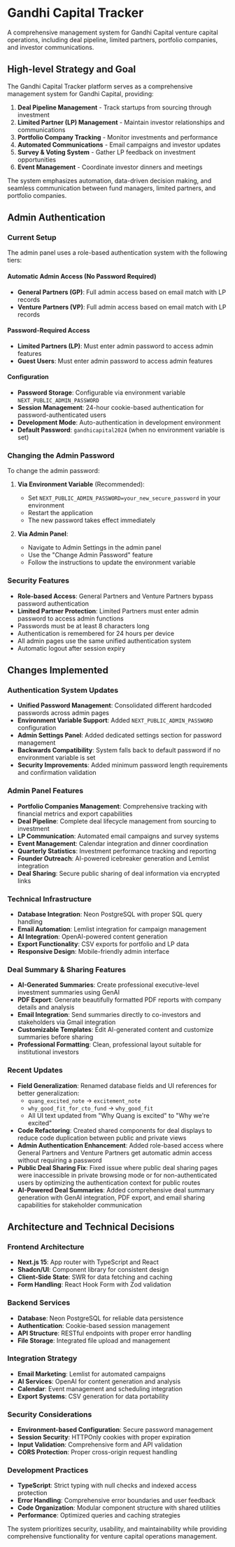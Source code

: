 # Gandhi Capital Tracker

A comprehensive management system for Gandhi Capital venture capital operations, including deal pipeline, limited partners, portfolio companies, and investor communications.

## High-level Strategy and Goal

The Gandhi Capital Tracker platform serves as a comprehensive management system for Gandhi Capital, providing:

1. **Deal Pipeline Management** - Track startups from sourcing through investment
2. **Limited Partner (LP) Management** - Maintain investor relationships and communications  
3. **Portfolio Company Tracking** - Monitor investments and performance
4. **Automated Communications** - Email campaigns and investor updates
5. **Survey & Voting System** - Gather LP feedback on investment opportunities
6. **Event Management** - Coordinate investor dinners and meetings

The system emphasizes automation, data-driven decision making, and seamless communication between fund managers, limited partners, and portfolio companies.

## Admin Authentication

### Current Setup

The admin panel uses a role-based authentication system with the following tiers:

#### Automatic Admin Access (No Password Required)
- **General Partners (GP)**: Full admin access based on email match with LP records
- **Venture Partners (VP)**: Full admin access based on email match with LP records

#### Password-Required Access
- **Limited Partners (LP)**: Must enter admin password to access admin features
- **Guest Users**: Must enter admin password to access admin features

#### Configuration
- **Password Storage**: Configurable via environment variable `NEXT_PUBLIC_ADMIN_PASSWORD`
- **Session Management**: 24-hour cookie-based authentication for password-authenticated users
- **Development Mode**: Auto-authentication in development environment
- **Default Password**: `gandhicapital2024` (when no environment variable is set)

### Changing the Admin Password

To change the admin password:

1. **Via Environment Variable** (Recommended):
   - Set `NEXT_PUBLIC_ADMIN_PASSWORD=your_new_secure_password` in your environment
   - Restart the application
   - The new password takes effect immediately

2. **Via Admin Panel**:
   - Navigate to Admin Settings in the admin panel
   - Use the "Change Admin Password" feature
   - Follow the instructions to update the environment variable

### Security Features

- **Role-based Access**: General Partners and Venture Partners bypass password authentication
- **Limited Partner Protection**: Limited Partners must enter admin password to access admin functions
- Passwords must be at least 8 characters long
- Authentication is remembered for 24 hours per device
- All admin pages use the same unified authentication system
- Automatic logout after session expiry

## Changes Implemented

### Authentication System Updates
- **Unified Password Management**: Consolidated different hardcoded passwords across admin pages
- **Environment Variable Support**: Added `NEXT_PUBLIC_ADMIN_PASSWORD` configuration
- **Admin Settings Panel**: Added dedicated settings section for password management
- **Backwards Compatibility**: System falls back to default password if no environment variable is set
- **Security Improvements**: Added minimum password length requirements and confirmation validation

### Admin Panel Features
- **Portfolio Companies Management**: Comprehensive tracking with financial metrics and export capabilities
- **Deal Pipeline**: Complete deal lifecycle management from sourcing to investment
- **LP Communication**: Automated email campaigns and survey systems
- **Event Management**: Calendar integration and dinner coordination
- **Quarterly Statistics**: Investment performance tracking and reporting
- **Founder Outreach**: AI-powered icebreaker generation and Lemlist integration
- **Deal Sharing**: Secure public sharing of deal information via encrypted links

### Technical Infrastructure
- **Database Integration**: Neon PostgreSQL with proper SQL query handling
- **Email Automation**: Lemlist integration for campaign management
- **AI Integration**: OpenAI-powered content generation
- **Export Functionality**: CSV exports for portfolio and LP data
- **Responsive Design**: Mobile-friendly admin interface

### Deal Summary & Sharing Features
- **AI-Generated Summaries**: Create professional executive-level investment summaries using GenAI
- **PDF Export**: Generate beautifully formatted PDF reports with company details and analysis
- **Email Integration**: Send summaries directly to co-investors and stakeholders via Gmail integration
- **Customizable Templates**: Edit AI-generated content and customize summaries before sharing
- **Professional Formatting**: Clean, professional layout suitable for institutional investors

### Recent Updates
- **Field Generalization**: Renamed database fields and UI references for better generalization:
  - `quang_excited_note` → `excitement_note` 
  - `why_good_fit_for_cto_fund` → `why_good_fit`
  - All UI text updated from "Why Quang is excited" to "Why we're excited"
- **Code Refactoring**: Created shared components for deal displays to reduce code duplication between public and private views
- **Admin Authentication Enhancement**: Added role-based access where General Partners and Venture Partners get automatic admin access without requiring a password
- **Public Deal Sharing Fix**: Fixed issue where public deal sharing pages were inaccessible in private browsing mode or for non-authenticated users by optimizing the authentication context for public routes
- **AI-Powered Deal Summaries**: Added comprehensive deal summary generation with GenAI integration, PDF export, and email sharing capabilities for stakeholder communication

## Architecture and Technical Decisions

### Frontend Architecture
- **Next.js 15**: App router with TypeScript and React
- **Shadcn/UI**: Component library for consistent design
- **Client-Side State**: SWR for data fetching and caching
- **Form Handling**: React Hook Form with Zod validation

### Backend Services
- **Database**: Neon PostgreSQL for reliable data persistence
- **Authentication**: Cookie-based session management
- **API Structure**: RESTful endpoints with proper error handling
- **File Storage**: Integrated file upload and management

### Integration Strategy
- **Email Marketing**: Lemlist for automated campaigns
- **AI Services**: OpenAI for content generation and analysis
- **Calendar**: Event management and scheduling integration
- **Export Systems**: CSV generation for data portability

### Security Considerations
- **Environment-based Configuration**: Secure password management
- **Session Security**: HTTPOnly cookies with proper expiration
- **Input Validation**: Comprehensive form and API validation
- **CORS Protection**: Proper cross-origin request handling

### Development Practices
- **TypeScript**: Strict typing with null checks and indexed access protection
- **Error Handling**: Comprehensive error boundaries and user feedback
- **Code Organization**: Modular component structure with shared utilities
- **Performance**: Optimized queries and caching strategies

The system prioritizes security, usability, and maintainability while providing comprehensive functionality for venture capital operations management.